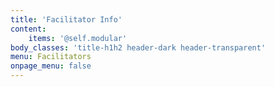 ```yaml
---
title: 'Facilitator Info'
content:
    items: '@self.modular'
body_classes: 'title-h1h2 header-dark header-transparent'
menu: Facilitators
onpage_menu: false
---
```

